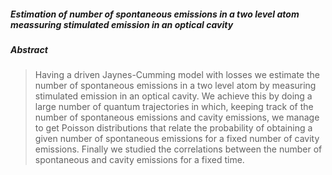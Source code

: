 ##### **Estimation of number of spontaneous emissions in a two level atom meassuring stimulated emission in an optical cavity**
##### **Abstract** 
> Having a driven Jaynes-Cumming model with losses we estimate the number of spontaneous emissions in a two level atom by measuring stimulated emission in an optical cavity. We achieve this by doing a large number of quantum trajectories in which, keeping track of the number of spontaneous emissions and cavity emissions, we manage to get Poisson distributions that relate the probability of obtaining a given number of spontaneous emissions for a fixed number of cavity emissions. Finally we studied the correlations between the number of spontaneous and cavity emissions for a fixed time.

